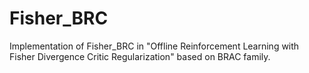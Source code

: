 # Fisher_BRC
Implementation of Fisher_BRC in "Offline Reinforcement Learning with Fisher Divergence Critic Regularization" based on BRAC family.
